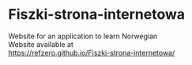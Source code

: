 # Fiszki-strona-internetowa
Website for an application to learn Norwegian </br> 
Website available at </br>
https://refzero.github.io/Fiszki-strona-internetowa/
